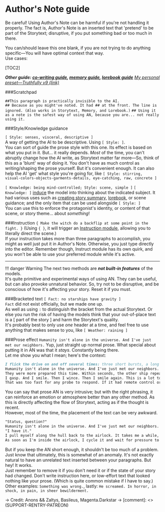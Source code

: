 # Author's Note guide

Be careful! Using Author's Note can be harmful if you're not handling it properly. The fact is, Author's Note is an inserted text that 'pretend' to be part of the Storytext; disruptive, if you put something bad or too much in there.  

You can/should leave this one blank, if you are not trying to do anything specific—You will have optimal context that way.  
Use cases:

[TOC2]

***Other guide: [co-writing guide](https://rentry.org/co-writing-guide), [memory guide](https://rentry.org/memory-guide), [lorebook guide](https://rentry.org/lorebook-guide)***
*[My personal preset—Truthfully v9 (link)](https://aids.miraheze.org/wiki/Presets#Truthfully)*

###Scratchpad

`##This paragraph is practically invisible to the AI.`  
`## Because as you might've noted. It had ## at the front. The line is ignored. (Also works in Storytext, Memory, and Lorebook.)`
`## Using it as a note is the safest way of using AN, because you are... not really using it. `

###Style/Knowledge guidance

`[ Style: senses, visceral, descriptive ]`  
A way of getting the AI to be descriptive. Using `[ Style: ]`.  
You can sort of guide the prose style with this one. Its effect is based on what you put in it. But... it really depends. _Most_ of the time, you can't abruptly change how the AI write, as Storytext matter far more—So, think of this as a 'blunt' way of doing it. You don't have as much control as writing/shaping the prose yourself. But it's convenient enough.
It can also help the AI 'get' what style you're going for, like `[ Style: stirring, visual-colors-objects-garments-details, eye-catching, raw, concrete ]`

`[ Knowledge: being mind-controlled; Style: scene, simple ]`
`[ Knowledge: ]` [induce](https://docs.novelai.net/text/specialsymbols.html#-spaced-bracketing-) the model into thinking about the indicated subject. It had various uses such as [creating story summary](https://rentry.org/memory-guide#attg), [lorebook](https://rentry.org/lorebook-guide#frequently-asked-questions), or scene guidance; and the only item that can be used alongside `[ Style: ]`  
You can use this to enforce the protagonist's identity, or content of that scene, or story theme... about *something*!

###Instruction
`{ Make the witch do a backflip at some point in the fight. }` (Using `{ }`, it will trigger an [Instruction module](https://docs.novelai.net/text/specialmodules.html#instruct), allowing you to literally direct the scene.)  
If your instruction takes more than three paragraphs to accomplish, you might as well just put it in Author's Note. Otherwise, you just type directly into the editor. Remember though, Instruct module has its own quirk, and you won't be able to use your preferred module while it's active.

----
!!! danger Warning
    The next two methods are ***not built-in features*** of the models.  
    It's quite primitive and experimental ways of using AN.
    They can be useful, but can also provoke unnatural behavior. So, try not to be disruptive, and be conscious of how it's affecting your story.   Reset it if you must.
  

###Bracketed text
`[ Fact: no starships have gravity ]`  
`Fact` did not exist officially, but we made one up.  
As well as using `:` to distinguish the bracket from the actual Storytext. Or else you run the risk of having the models think that your out-of-place text is a [ part of the story ] and harm the Storytext's quality.  
It's probably best to only use _one_ header at a time, and feel free to use anything that makes sense to you, like `[ Weather: raining ]` 

###Prose effect
`Humanity isn't alone in the universe. And I've just met our neighbors.`
Yup, just straight up normal prose. What special about putting it in AN was that it *stays*. Constantly being there.  
Let me show you what I mean; here's the context:
```md
I flick the drive on and off several times: three short bursts, a long one, and one more short one. There's no message there. I just want to see what they do with it.
Humanity isn't alone in the universe. And I've just met our neighbors.
They were more prepared this time. Within seconds, the other ship repeats the pattern.
I gasp. And I smile. Then I wince. Then I smile again. This is a lot to take in.
That was too fast for any probe to respond. If it had remote control or something, the controllers would have to be at least a few light-minutes away—there's just nothing around here that could be housing them.
```
You can say that prose AN is very intrusive; but with the right phrasing, it can reinforce an emotion or atmosphere better than any other method. As this is directly affecting the flow of Storytext, acting as if the thought is recent.  
However, most of the time, the placement of the text can be very awkward.
```md
"Status, question?"
Humanity isn't alone in the universe. And I've just met our neighbors.
"I have it."
I pull myself along the hull back to the airlock. It takes me a while, but I get there eventually.
As soon as I'm inside the airlock, I cycle it and wait for pressure to equalize. It's difficult to stand up in here. The gravity is so strong that my feet are pushed hard into the floor.
```
But if you keep the AN short enough, it shouldn't be too much of a problem. Just know that ultimately, this is somewhat of an anomaly. It's not exactly natural to have an unrelated text inserted between your paragraphs. But hey! It works.  
Just remember to remove it if you don't need it or if the state of your story had changed. Don't write instruction here, or low-effort text that looked nothing like your prose. (Which is quite common mistake if I have to say.)
Other examples: `Something was wrong.`, lastly: `He screamed. In horror, in shock, in pain, in sheer bewilderment.`

-> Credit: Anons && Zaltys, Basileus, Magenta.Darkstar ->
[comment]: <> (SUPPORT-RENTRY-PATREON)